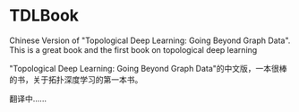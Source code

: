 # TDLBook
Chinese Version of "Topological Deep Learning: Going Beyond Graph Data". This is a great book and the first book on topological deep learning

"Topological Deep Learning: Going Beyond Graph Data"的中文版，一本很棒的书，关于拓扑深度学习的第一本书。

翻译中......
